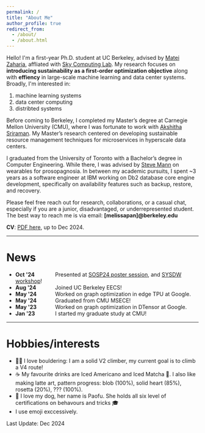 ```yaml
---
permalink: /
title: "About Me"
author_profile: true
redirect_from: 
  - /about/
  - /about.html
---
```


Hello! I'm a first-year Ph.D. student at UC Berkeley, advised by [Matei Zaharia](https://people.eecs.berkeley.edu/~matei/), affliated with [Sky Computing Lab](https://sky.cs.berkeley.edu/). My research focuses on **introducing sustainability as a first-order optimization objective** along with **effiency** in large-scale machine learning and data center systems. Broadly, I'm interested in:
1. machine learning systems
2. data center computing
3. distribted systems

Before coming to Berkeley, I completed my Master’s degree at Carnegie Mellon University (CMU), where I was fortunate to work with [Akshitha Sriraman](https://users.ece.cmu.edu/~asrirama/). My Master’s research centered on developing sustainable resource management techniques for microservices in hyperscale data centers. 

I graduated from the University of Toronto with a Bachelor’s degree in Computer Engineering. While there, I was advised by [Steve Mann](https://www.ece.utoronto.ca/people/mann-s/) on wearables for prosopagnosia. In between my academic pursuits, I spent ~3 years as a software engineer at IBM working on Db2 database core engine development, specifically on availability features such as backup, restore, and recovery.

Please feel free reach out for research, collaborations, or a casual chat, especially if you are a junior, disadvantaged, or underrepresented student. The best way to reach me is via email:
**[melissapan]@berkeley.edu**


**CV**: [PDF here](../files/cv_2024.pdf), up to Dec 2024.

---

News
======
- **<span style="display:inline-block;width:100px;">Oct '24</span>** Presented at [SOSP24 poster session](https://sigops.org/s/conferences/sosp/2024/cfpo.html), and [SYSDW workshop](https://sysdw24.github.io/)!
- **<span style="display:inline-block;width:100px;">Aug '24</span>** Joined UC Berkeley EECS!
- **<span style="display:inline-block;width:100px;">May '24</span>** Worked on graph optimization in edge TPU at Google.
- **<span style="display:inline-block;width:100px;">May '24</span>** Graduated from CMU MSECE!
- **<span style="display:inline-block;width:100px;">May '23</span>** Worked on graph optimization in DTensor at Google.
- **<span style="display:inline-block;width:100px;">Jan '23</span>** I started my graduate study at CMU!


---

Hobbies/interests
======
* 🧗‍♀️ I love bouldering: I am a solid V2 climber, my current goal is to climb a V4 route!
* ☕️ My favourite drinks are Iced Americano and Iced Matcha 🍵. I also like making latte art, pattern progress: blob (100%), solid heart (85%), rosetta (20%), ??? (100%).
* 🐶 I love my dog, her name is Paofu. She holds all six level of certifications on behavours and tricks 🎓
* I use emoji exccessively.


Last Update: Dec 2024